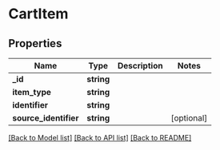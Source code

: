 # CartItem

## Properties
Name | Type | Description | Notes
------------ | ------------- | ------------- | -------------
**_id** | **string** |  | 
**item_type** | **string** |  | 
**identifier** | **string** |  | 
**source_identifier** | **string** |  | [optional] 

[[Back to Model list]](../README.md#documentation-for-models) [[Back to API list]](../README.md#documentation-for-api-endpoints) [[Back to README]](../README.md)


